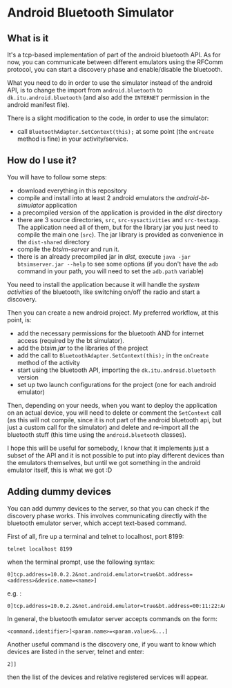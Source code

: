 # Android Bluetooth Simulator

## What is it

It's a tcp-based implementation of part of the android bluetooth API.
As for now, you can communicate between different emulators using the RFComm protocol, you can start a discovery phase and enable/disable the bluetooth.

What you need to do in order to use the simulator instead of the android API, is to change the import from `android.bluetooth` to `dk.itu.android.bluetooth` (and also add the `INTERNET` permission in the android manifest file).

There is a slight modification to the code, in order to use the simulator:

 - call `BluetoothAdapter.SetContext(this);` at some point (the `onCreate` method is fine) in your activity/service.

## How do I use it?

You will have to follow some steps:

 - download everything in this repository
 - compile and install into at least 2 android emulators the *android-bt-simulator* application
  - a precompiled version of the application is provided in the *dist* directory
  - there are 3 source directories, `src`, `src-sysactivities` and `src-testapp`. The application need all of them, but for the library jar you just need to compile the main one (`src`). The jar library is provided as convenience in the `dist-shared` directory
 - compile the *btsim-server* and run it.
  - there is an already precompiled jar in *dist*, execute `java -jar btsimserver.jar --help` to see some options (if you don't have the `adb` command in your path, you will need to set the `adb.path` variable)

You need to install the application because it will handle the *system activities* of the bluetooth, like switching on/off the radio and start a discovery.

Then you can create a new android project.
My preferred workflow, at this point, is:

 - add the necessary permissions for the bluetooth AND for internet access (required by the bt simulator).
 - add the *btsim.jar* to the libraries of the project
 - add the call to `BluetoothAdapter.SetContext(this);` in the `onCreate` method of the activity
 - start using the bluetooth API, importing the `dk.itu.android.bluetooth` version
 - set up two launch configurations for the project (one for each android emulator)

Then, depending on your needs, when you want to deploy the application on an actual device, you will need to delete or comment the `SetContext` call (as this will not compile, since it is not part of the android bluetooth api, but just a custom call for the simulator) and delete and re-import all the bluetooth stuff (this time using the `android.bluetooth` classes).

I hope this will be useful for somebody, I know that it implements just a subset of the API and it is not possible to put into play different devices than the emulators themselves, but until we got something in the android emulator itself, this is what we got :D

## Adding dummy devices

You can add dummy devices to the server, so that you can check if the discovery phase works. This involves communicating directly with the bluetooth emulator server, which accept text-based command.

First of all, fire up a terminal and telnet to localhost, port 8199:

	telnet localhost 8199

when the terminal prompt, use the following syntax:

	0]tcp.address=10.0.2.2&not.android.emulator=true&bt.address=<address>&device.name=<name>]

e.g. :

	0]tcp.address=10.0.2.2&not.android.emulator=true&bt.address=00:11:22:AA:BB:CC&device.name=Dummy1]

In general, the bluetooth emulator server accepts commands on the form:

	<command.identifier>]<param.name>=<param.value>&...]

Another useful command is the discovery one, if you want to know which devices are listed in the server, telnet and enter:

	2]]

then the list of the devices and relative registered services will appear.